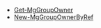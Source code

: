 * [Get-MgGroupOwner](https://docs.microsoft.com/powershell/module/microsoft.graph.groups/get-mggroupowner?view=graph-powershell-1.0)
* [New-MgGroupOwnerByRef](https://docs.microsoft.com/powershell/module/microsoft.graph.groups/new-mggroupownerbyref?view=graph-powershell-1.0)